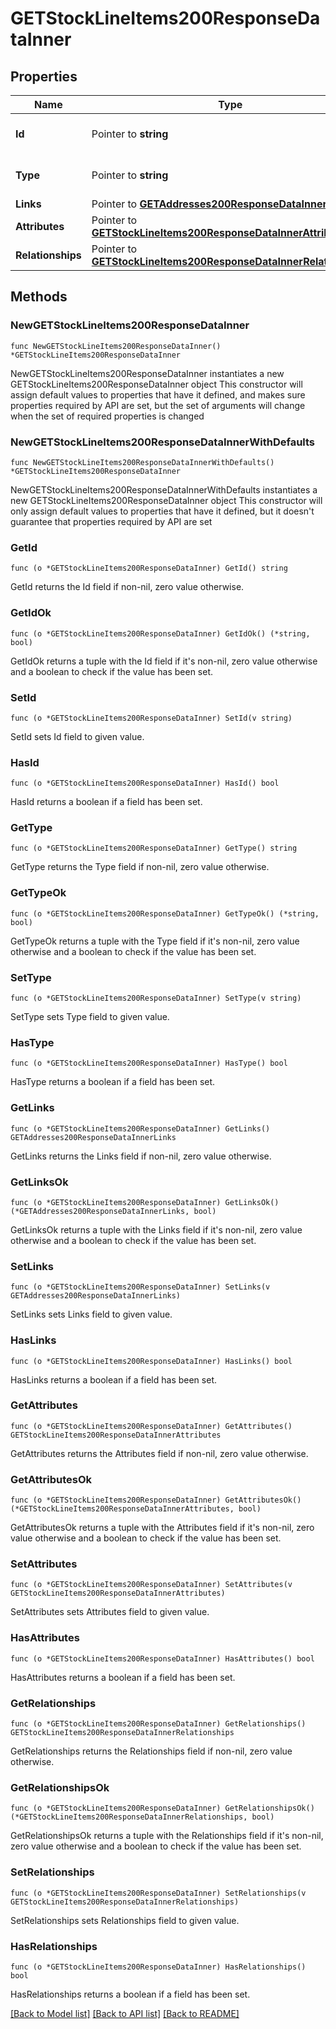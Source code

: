 # GETStockLineItems200ResponseDataInner

## Properties

Name | Type | Description | Notes
------------ | ------------- | ------------- | -------------
**Id** | Pointer to **string** | The resource&#39;s id | [optional] 
**Type** | Pointer to **string** | The resource&#39;s type | [optional] [default to "stock_line_items"]
**Links** | Pointer to [**GETAddresses200ResponseDataInnerLinks**](GETAddresses200ResponseDataInnerLinks.md) |  | [optional] 
**Attributes** | Pointer to [**GETStockLineItems200ResponseDataInnerAttributes**](GETStockLineItems200ResponseDataInnerAttributes.md) |  | [optional] 
**Relationships** | Pointer to [**GETStockLineItems200ResponseDataInnerRelationships**](GETStockLineItems200ResponseDataInnerRelationships.md) |  | [optional] 

## Methods

### NewGETStockLineItems200ResponseDataInner

`func NewGETStockLineItems200ResponseDataInner() *GETStockLineItems200ResponseDataInner`

NewGETStockLineItems200ResponseDataInner instantiates a new GETStockLineItems200ResponseDataInner object
This constructor will assign default values to properties that have it defined,
and makes sure properties required by API are set, but the set of arguments
will change when the set of required properties is changed

### NewGETStockLineItems200ResponseDataInnerWithDefaults

`func NewGETStockLineItems200ResponseDataInnerWithDefaults() *GETStockLineItems200ResponseDataInner`

NewGETStockLineItems200ResponseDataInnerWithDefaults instantiates a new GETStockLineItems200ResponseDataInner object
This constructor will only assign default values to properties that have it defined,
but it doesn't guarantee that properties required by API are set

### GetId

`func (o *GETStockLineItems200ResponseDataInner) GetId() string`

GetId returns the Id field if non-nil, zero value otherwise.

### GetIdOk

`func (o *GETStockLineItems200ResponseDataInner) GetIdOk() (*string, bool)`

GetIdOk returns a tuple with the Id field if it's non-nil, zero value otherwise
and a boolean to check if the value has been set.

### SetId

`func (o *GETStockLineItems200ResponseDataInner) SetId(v string)`

SetId sets Id field to given value.

### HasId

`func (o *GETStockLineItems200ResponseDataInner) HasId() bool`

HasId returns a boolean if a field has been set.

### GetType

`func (o *GETStockLineItems200ResponseDataInner) GetType() string`

GetType returns the Type field if non-nil, zero value otherwise.

### GetTypeOk

`func (o *GETStockLineItems200ResponseDataInner) GetTypeOk() (*string, bool)`

GetTypeOk returns a tuple with the Type field if it's non-nil, zero value otherwise
and a boolean to check if the value has been set.

### SetType

`func (o *GETStockLineItems200ResponseDataInner) SetType(v string)`

SetType sets Type field to given value.

### HasType

`func (o *GETStockLineItems200ResponseDataInner) HasType() bool`

HasType returns a boolean if a field has been set.

### GetLinks

`func (o *GETStockLineItems200ResponseDataInner) GetLinks() GETAddresses200ResponseDataInnerLinks`

GetLinks returns the Links field if non-nil, zero value otherwise.

### GetLinksOk

`func (o *GETStockLineItems200ResponseDataInner) GetLinksOk() (*GETAddresses200ResponseDataInnerLinks, bool)`

GetLinksOk returns a tuple with the Links field if it's non-nil, zero value otherwise
and a boolean to check if the value has been set.

### SetLinks

`func (o *GETStockLineItems200ResponseDataInner) SetLinks(v GETAddresses200ResponseDataInnerLinks)`

SetLinks sets Links field to given value.

### HasLinks

`func (o *GETStockLineItems200ResponseDataInner) HasLinks() bool`

HasLinks returns a boolean if a field has been set.

### GetAttributes

`func (o *GETStockLineItems200ResponseDataInner) GetAttributes() GETStockLineItems200ResponseDataInnerAttributes`

GetAttributes returns the Attributes field if non-nil, zero value otherwise.

### GetAttributesOk

`func (o *GETStockLineItems200ResponseDataInner) GetAttributesOk() (*GETStockLineItems200ResponseDataInnerAttributes, bool)`

GetAttributesOk returns a tuple with the Attributes field if it's non-nil, zero value otherwise
and a boolean to check if the value has been set.

### SetAttributes

`func (o *GETStockLineItems200ResponseDataInner) SetAttributes(v GETStockLineItems200ResponseDataInnerAttributes)`

SetAttributes sets Attributes field to given value.

### HasAttributes

`func (o *GETStockLineItems200ResponseDataInner) HasAttributes() bool`

HasAttributes returns a boolean if a field has been set.

### GetRelationships

`func (o *GETStockLineItems200ResponseDataInner) GetRelationships() GETStockLineItems200ResponseDataInnerRelationships`

GetRelationships returns the Relationships field if non-nil, zero value otherwise.

### GetRelationshipsOk

`func (o *GETStockLineItems200ResponseDataInner) GetRelationshipsOk() (*GETStockLineItems200ResponseDataInnerRelationships, bool)`

GetRelationshipsOk returns a tuple with the Relationships field if it's non-nil, zero value otherwise
and a boolean to check if the value has been set.

### SetRelationships

`func (o *GETStockLineItems200ResponseDataInner) SetRelationships(v GETStockLineItems200ResponseDataInnerRelationships)`

SetRelationships sets Relationships field to given value.

### HasRelationships

`func (o *GETStockLineItems200ResponseDataInner) HasRelationships() bool`

HasRelationships returns a boolean if a field has been set.


[[Back to Model list]](../README.md#documentation-for-models) [[Back to API list]](../README.md#documentation-for-api-endpoints) [[Back to README]](../README.md)


